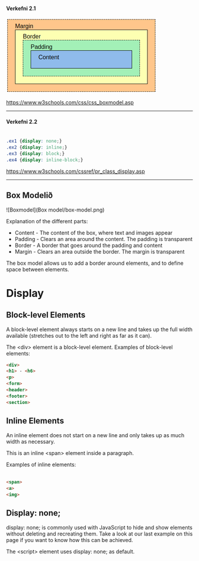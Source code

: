 #### Verkefni 2.1

![box model](box-model.png)

https://www.w3schools.com/css/css_boxmodel.asp

---

#### Verkefni 2.2

```CSS

.ex1 {display: none;}
.ex2 {display: inline;}
.ex3 {display: block;}
.ex4 {display: inline-block;}

```

https://www.w3schools.com/cssref/pr_class_display.asp

---
## Box Modelið

![Boxmodel](Box model/box-model.png)

Explanation of the different parts:

- Content - The content of the box, where text and images appear
- Padding - Clears an area around the content. The padding is transparent
- Border - A border that goes around the padding and content
- Margin - Clears an area outside the border. The margin is transparent

The box model allows us to add a border around elements, and to define space between elements. 

# Display

## Block-level Elements

A block-level element always starts on a new line and takes up the full width available (stretches out to the left and right as far as it can).

The &lt;div> element is a block-level element.
Examples of block-level elements:

```HTML
<div>
<h1> - <h6>
<p>
<form>
<header>
<footer>
<section>
```

## Inline Elements
An inline element does not start on a new line and only takes up as much width as necessary.

This is an inline &lt;span> element inside a paragraph.

Examples of inline elements:

```HTML

<span>
<a>
<img>

```

## Display: none;

display: none; is commonly used with JavaScript to hide and show elements without deleting and recreating them. Take a look at our last example on this page if you want to know how this can be achieved.

The &lt;script> element uses display: none; as default. 

